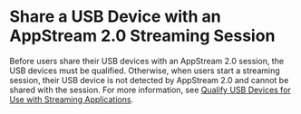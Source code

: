 # Share a USB Device with an AppStream 2\.0 Streaming Session<a name="share-usb-devices-with-session"></a>

Before users share their USB devices with an AppStream 2\.0 session, the USB devices must be qualified\. Otherwise, when users start a streaming session, their USB device is not detected by AppStream 2\.0 and cannot be shared with the session\. For more information, see [Qualify USB Devices for Use with Streaming Applications](qualify-usb-devices.md)\. 